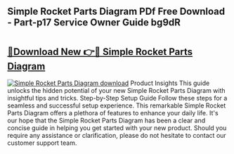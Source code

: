 ## Simple Rocket Parts Diagram PDf Free Download - Part-p17 Service Owner Guide bg9dR

# <h2><a href="http://dfnjizj.blite.top/?on=Simple+Rocket+Parts+Diagram">🔗Download New 👉🔴 Simple Rocket Parts Diagram</a></h2>

[![Simple Rocket Parts Diagram download](https://i.imgur.com/lujVjoI.png)](http://dfnjizj.blite.top/?on=Simple+Rocket+Parts+Diagram)
Product Insights This guide unlocks the hidden potential of your new Simple Rocket Parts Diagram with insightful tips and tricks. Step-by-Step Setup Guide Follow these steps for a seamless and successful setup experience. This remarkable Simple Rocket Parts Diagram offers a plethora of features to enhance your daily life. It's our hope that the Simple Rocket Parts Diagram has been a clear and concise guide in helping you get started with your new product. Should you require any assistance or clarification, please do not hesitate to contact our customer support team.
